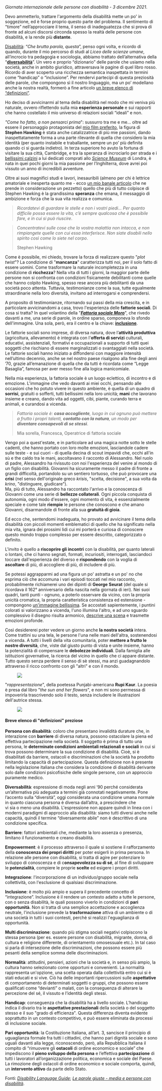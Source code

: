 *Giornata internazionale delle persone con disabilità - 3 dicembre 2021*.

Devo ammetterlo, trattare l'argomento della disabilità mette un po' in soggezione, ed è forse proprio questo parte del problema. Il sentimento di “timore” nell’approcciare il tema, il senso di inadeguatezza che si prova di fronte ad alcuni discorsi circonda spesso la realtà delle persone con disabilità, e la rende più **distante**.

<a href="http://https//scambi.org/diversoisthenewnormale#breveelencodi%22definizioni%22preziose" data-type="URL" data-id="http://https//scambi.org/diversoisthenewnormale#breveelencodi%22definizioni%22preziose">Disabilità</a>: “*Che brutta parola, questa*”, penso ogni volta, e ricordo di quando, durante il mio percorso di studi al *Liceo delle scienze umane*, all’incrocio tra pedagogia e sociologia, abbiamo trattato dell’alternativa della “**[diversabilità](#dizionario)**”. Un vero e proprio “dizionario” delle parole che usiamo nella società, anche in ambito giuridico, attraversava le pagine di quel libro rosso. Ricordo di aver scoperto una ricchezza semantica inaspettata in termini come “handicap” o “inclusione”. Per rendervi partecipi di questa preziosità delle parole, che compongono sì il nostro linguaggio, ma un po’ modellano anche la nostra realtà, formerò a fine articolo <a href="#dizionario" data-type="URL">un breve elenco di “definizioni”</a>.

Ho deciso di avvicinarmi al tema della disabilità nel modo che mi veniva più naturale, ovvero riflettendo sulla mia **esperienza personale** e sui rapporti che hanno costellato il mio universo di relazioni sociali “ideali” e non.

*"Come ho fatto, a non pensarci prima*": sussurro tra me e me… oltre ad essere il personaggio protagonista del <a href="https://it.wikipedia.org/wiki/La_teoria_del_tutto" rel="noreferrer noopener" data-type="URL" target="_blank" data-id="https://it.wikipedia.org/wiki/La_teoria_del_tutto">mio film preferito</a>, la figura di **Stephen Hawking** è stata anche catalizzatrice di più mie passioni, dando inaspettatamente forma a una parte rilevante di quella che considero la mia identità (per quanto instabile e traballante, sempre un po’ più definita quando ci si guarda indietro). In terza superiore ho avuto la fortuna di visitare la sua città, Cambridge, e tra la speranza di incrociarlo per strada e i <a href="https://notjustashop.arts.ac.uk/product/scientists-and-mathematicians-socks-set/" rel="noreferrer noopener" data-type="URL" data-id="https://notjustashop.arts.ac.uk/product/scientists-and-mathematicians-socks-set/" target="_blank">bellissimi calzini</a> a lui dedicati comprati allo *<u><a href="https://www.sciencemuseum.org.uk/home" rel="noreferrer noopener" data-type="URL" data-id="https://www.sciencemuseum.org.uk/home" target="_blank">Science Museum</a></u>* di Londra, è nata in quei pochi giorni la mia passione per l’Inghilterra, dove avrei poi vissuto un anno di incredibili avventure.

Oltre ai suoi magnifici studi e lavori, inesauribili (almeno per chi è lettrice amatoriale e inesperta quanto me - ecco <a href="https://mondomarghe.jimdofree.com/2020/11/20/il-vuoto-aristotele-la-meccanica-quantistica/" rel="noreferrer noopener" data-type="URL" data-id="https://mondomarghe.jimdofree.com/2020/11/20/il-vuoto-aristotele-la-meccanica-quantistica/" target="_blank">un mio banale articolo</a> che ne prende in considerazione un pezzetto) quello che più di tutto colpisce di Stephen Hawking è la grandissima **speranza** che emana, il messaggio di ambizione e forza che la sua vita realizza e comunica.

> *Ricordatevi di guardare le stelle e non i vostri piedi… Per quanto difficile possa essere la vita, c’è sempre qualcosa che è possibile fare, e in cui si può riuscire*.

> *Concentratevi sulle cose che la vostra malattia non intacca, e non rimpiangete quelle con cui essa interferisce. Non siate disabili nello spirito così come lo siete nel corpo*.
>
> Stephen Hawking

Come è possibile, mi chiedo, trovare la forza di realizzare questo "*plot twist*"? La condizione di "**mancanza**" caratterizza tutti noi, per il solo fatto di essere uomini. Come trasformare la naturale incompletezza in una condizione di **ricchezza**? Nella vita di tutti i giorni, la maggior parte delle persone non si confronta con condizioni fisicamente debilitanti come quelle che hanno colpito Hawking, spesso rese ancora più debilitanti da una società poco attenta. Tuttavia, testimonianze come la sua, tutte egualmente straordinarie nella loro diversità, invitano ad interrogarsi e comprendersi.

A proposito di testimonianze, ritornando sui passi della mia crescita, e in particolare avvicinandomi a casa, trovo l'esperienza delle **fattorie sociali**. Di cosa si tratta? In quel volantino della "***<a href="https://www.facebook.com/Fattoria-Sociale-Moro-1111364845557657" rel="noreferrer noopener" data-type="URL" data-id="https://www.facebook.com/Fattoria-Sociale-Moro-1111364845557657" target="_blank">Fattoria sociale Moro</a>***", che rivedo davanti a me, una serie di parole, in ordine sparso, componeva lo sfondo dell'immagine. Una sola, però, era il centro e la chiave: **[inclusione](#dizionario)**.

Le fattorie sociali sono imprese, di diversa natura, dove l’**attività produttiva** (agricoltura, allevamento) è integrata con l'**offerta di servizi** culturali, educativi, assistenziali, formativi e occupazionali a supporto di tutti quei soggetti che rischiano di essere marginalizzati o svantaggiati nella società. Le fattorie sociali hanno iniziato a diffondersi con maggiore intensità nell’ultimo decennio, anche se nel nostro paese risalgono alla fine degli anni ’70, grazie all’emanazione di quella che da tutti è ricordata come “Legge Basaglia”, famosa per aver messo fine alla logica manicomiale.

Nella mia esperienza, la fattoria sociale è un luogo eclettico, di incontro e di emozione. L'immagine che vedo davanti ai miei occhi, pensando alle occasioni che ho potuto vivere in questo ambiente, è quella di un quadro di **sorrisi**, gratuiti o sofferti, tutti bellissimi nella loro unicità; **mani** che lavorano insieme e creano, dando vita ad oggetti, cibi, piante, curando terra e animali, e curandosi a vicenda.

> *Fattoria sociale è: **casa accogliente**, luogo in cui ognuno può mettere a frutto i propri talenti, **contatto con la natura**, un modo per **diventare consapevoli di se stessi***.
>
> Mia sorella, Francesca, Operatrice di fattoria sociale

Vengo poi a quest'estate, e in particolare ad una magica notte sotto le stelle cadenti, che hanno portato con loro molte emozioni, lasciandole cadere sulle teste - e sui cuori - di quella decina di scout impavidi che, occhi all'in sù e the caldo tra le mani, ascoltavano il racconto di Alessandro. Nel ruolo di padre, Alessandro ha rivissuto con noi l'esperienza del venire al mondo di un figlio con disabilità. Giovanni ha sicuramente messo il padre di fronte a grandi difficoltà, portandolo su un sentiero tortuoso, che può provocare una **crisi** (nel senso dell'originale greco *krisis*, "scelta, decisione", a sua volta da *krino*, "distinguere, giudicare").  
Ma, più di tutto, Alessandro ha raccontato l'arrivo e la conoscenza di Giovanni come una serie di **bellezze collaterali**. Ogni piccola conquista di autonomia, ogni modo d'essere, ogni momento di vita, è essenzialmente speciale e come tale **riempie** le persone che conoscono e che amano Giovanni, disarmandole di fronte alla sua **gratuità di gioia**.

Ed ecco che, sentendomi inadeguata, ho provato ad avvicinare il tema della disabilità con piccoli momenti emblematici di quello che ha significato nella mia vita, ignara dei prossimi lidi cui mi porterà e curiosa di conoscere questo mondo troppo complesso per essere descritto, categorizzato o definito.

L'invito è quello a **riscoprire gli incontri** con la disabilità, per quanto laterali o lontani, che ci hanno segnati, formati, incuriositi, interrogati, lasciandoci toccare dall'esperienza del diverso e **rispondendo** con la voglia di **ascoltare** di più, di accogliere di più, di includere di più.

Se potessi aggrapparmi ad una figura un po' astratta e un po' no che esprima ciò che accomuna i vari episodi toccati nel mio racconto, probabilmente richiamerei uno dei dipinti di **George** **Seurat** (del quale si ricordava il 162° anniversario della nascita nella giornata di ieri). Nei suoi quadri, tanti punti - ognuno, a poterlo osservare da vicino, con la propria unicità cromatica, la propria caratteristica consistenza ed estensione - compongono <a href="https://it.wikipedia.org/wiki/Ponte_a_Courbevoie" rel="noreferrer noopener" data-type="URL" data-id="https://it.wikipedia.org/wiki/Ponte_a_Courbevoie" target="_blank">un'immagine bellissima</a>. Se accostati sapientemente, i puntini colorati si valorizzano a vicenda, l'uno illumina l'altro, e ad uno sguardo complessivo il disegno risulta armonico, <a href="https://it.wikipedia.org/wiki/Il_circo_(Seurat)" rel="noreferrer noopener" data-type="URL" data-id="https://it.wikipedia.org/wiki/Il_circo_(Seurat)" target="_blank">descrive una scena</a> e trasmette emozioni profonde.

Così desidererei poter vedere un giorno anche **la nostra società** intera. Come trattini su una tela, le persone l'una nelle mani dell'altra, sostenendosi a vicenda. A tutti i livelli della vita comunitaria, poter **mettere a frutto le nostre diversità**, che, viste dal giusto punto di vista e unite insieme, hanno la potenzialità di compensare le **debolezze individuali**. Dalla famiglia alle istituzioni governative, la ricerca del vicino in quello che ci appare distante. Tutto questo senza perdere il senso di sè stessi, ma anzi guadagnandolo attraverso il ricco confronto con gli "altri" e con il mondo.

<div class="wp-block-columns">

<div class="wp-block-column">

<figure>
<img src="https://scambi.org/wp-content/uploads/2021/12/DZVg3V9U8AEdYtj-1024x1024.jpg" class="wp-image-3452" />
</figure>

"*rappresentazione*", della poetessa Punjabi-americana **Rupi Kaur**. La poesia è presa dal libro "*the sun and her flowers*", e non mi sono permessa di impoverirla trascrivendo solo il testo, senza includere le illustrazioni dell'autrice stessa.

</div>

<div class="wp-block-column">

<figure>
<img src="https://scambi.org/wp-content/uploads/2021/12/the-sun-and-her-flowers_pagina_2391-662x1024.jpg" class="wp-image-3483" />
</figure>

</div>

</div>

#### Breve elenco di "definizioni" preziose

**Persona con disabilità**: coloro che presentano invalidità durature che, in interazione con **barriere** di diversa natura, possono ostacolare la piena ed effettiva partecipazione nella società. Il soggetto è prima di tutto una persona, le **determinate condizioni ambientali relazionali e sociali** in cui si trova possono determinare la sua condizione di disabilità. Cioè, si è disabilitati da barriere, ostacoli e discriminazioni che la società ha prodotto limitando la capacità di partecipazione. Questa definizione non è presente nella legislazione italiana che considera la condizione di disabilità derivante solo dalle condizioni psicofisiche delle singole persone, con un approccio puramente medico.

**Diversabilità**: espressione di moda negli anni ‘90 perché considerata un’alternativa più adeguata a termini già connotati negativamente. Pone l’accento sulla “diversità”, oggi considerata una condizione umana normale in quanto ciascuna persona è diversa dall’altra, a prescindere che  
vi sia o meno una disabilità. L'espressione non appare quindi in linea con i moderni paradigmi di approccio alla disabilità: siamo tutti diversi anche nelle capacità, quindi il termine “diversamente abile” non è descrittivo di una condizione specifica.

**Barriere**: fattori ambientali che, mediante la loro assenza o presenza, limitano il funzionamento e creano disabilità.

**Empowerment**: è il processo attraverso il quale si sostiene il rafforzamento della **conoscenza dei propri diritti** per poter esigerli in prima persona. In relazione alle persone con disabilità, si tratta di agire per potenziare lo sviluppo di conoscenza e di c**onsapevolezza su di sé**, al fine di sviluppare le **potenzialità**, compiere le proprie **scelte** ed esigere i propri diritti.

**Integrazione**: l'incorporazione di un individuo/gruppo sociale nella collettività, con l'esclusione di qualsiasi discriminazione.

**Inclusione**: è molto più ampio e supera il precedente concetto di “integrazione”. Inclusione è il rendere un contesto adatto a tutte le persone, con o senza disabilità, le quali possono viverlo in condizioni di **pari opportunità**. Non si tratta di una semplice accettazione e accoglienza neutrale, l'inclusione prevede la **trasformazione** attiva di un ambiente o di una società in tutti i suoi contesti, perchè si realizzi l'eguaglianza di opportunità.

**Multi discriminazione**: quando più stigma sociali negativi colpiscono la stessa persona (per es. essere persone con disabilità, migrante, donna, di cultura e religione differente, di orientamento omosessuale etc.). In tal caso si parla di intersezione delle discriminazioni, che possono essere più pesanti della semplice somma delle discriminazioni.

**Normalità**: attitudini, pensieri, azioni che la società e, in senso più ampio, la cultura hanno selezionato come opportuni e convenienti. La normalità rappresenta un'opzione, una scelta operata dalla collettività entro cui si è stati educati e si vive. Ciò ha delle importanti ripercussioni sulle **aspettative** di comportamento di determinati soggetti o gruppi, che possono essere qualificati come “devianti” o malati, con la conseguenza di alterare la percezione del sé, il vissuto e l’identità degli stessi.

**Handicap**: conseguenza che la disabilità ha a livello sociale. L’handicap indica il divario tra le **aspettative prestazionali** della società o del soggetto stesso e il suo "grado di efficienza". Questa differenza diventa evidente soprattutto in un contesto competitivo, e può essere eliminata da processi di inclusione sociale.

**Pari opportunità**: la Costituzione Italiana, all’art. 3, sancisce il principio di uguaglianza formale fra tutti i cittadini, che hanno pari dignità sociale e sono uguali davanti alla legge, riconoscendo, però, alla Repubblica Italiana il compito di “rimuovere gli **ostacoli** di ordine economico e sociale” che impediscono il **pieno sviluppo della persona** e l’effettiva **partecipazione** di tutti i lavoratori all’organizzazione politica, economica e sociale del Paese. La rimozione degli ostacoli di ordine economico e sociale comporta, quindi, un **intervento attivo** da parte dello Stato.

Fonti: <a href="https://ncdj.org/style-guide/" rel="noreferrer noopener" data-type="URL" data-id="https://ncdj.org/style-guide/" target="_blank"><em>Disability Language Guide</em></a>; <a href="https://group.intesasanpaolo.com/content/dam/portalgroup/repository-documenti/newsroom/news/Le_parole_giuste_media_e_persone_con_disabilit%C3%A0.pdf" rel="noreferrer noopener" data-type="URL" data-id="https://group.intesasanpaolo.com/content/dam/portalgroup/repository-documenti/newsroom/news/Le_parole_giuste_media_e_persone_con_disabilit%C3%A0.pdf" target="_blank"><em>Le parole giuste - media e persone con disabilità</em></a>.

  
